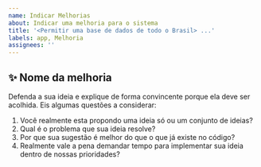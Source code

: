 ```yaml
---
name: Indicar Melhorias
about: Indicar uma melhoria para o sistema
title: '<Permitir uma base de dados de todo o Brasil> ...'
labels: app, Melhoria
assignees: ''
---
```


## ✨ Nome da melhoria

Defenda a sua ideia e explique de forma convincente porque ela deve ser acolhida. Eis algumas questões a considerar:

1. Você realmente esta propondo uma ideia só ou um conjunto de ideias?
2. Qual é o problema que sua ideia resolve?
3. Por que sua sugestão é melhor do que o que já existe no código?
4. Realmente vale a pena demandar tempo para implementar sua ideia dentro de nossas prioridades?
